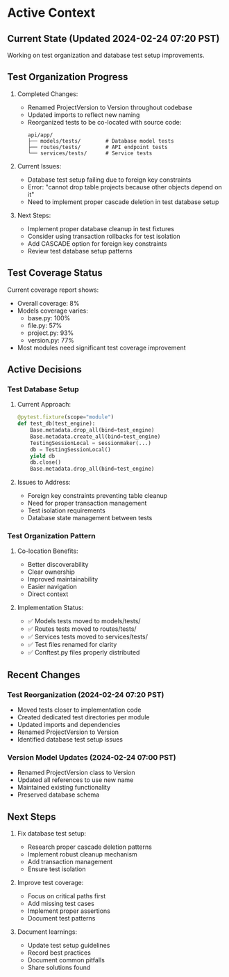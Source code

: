# Active Context

## Current State (Updated 2024-02-24 07:20 PST)
Working on test organization and database test setup improvements.

## Test Organization Progress

1. Completed Changes:
   - Renamed ProjectVersion to Version throughout codebase
   - Updated imports to reflect new naming
   - Reorganized tests to be co-located with source code:
     ```
     api/app/
     ├── models/tests/        # Database model tests
     ├── routes/tests/        # API endpoint tests
     └── services/tests/      # Service tests
     ```

2. Current Issues:
   - Database test setup failing due to foreign key constraints
   - Error: "cannot drop table projects because other objects depend on it"
   - Need to implement proper cascade deletion in test database setup

3. Next Steps:
   - Implement proper database cleanup in test fixtures
   - Consider using transaction rollbacks for test isolation
   - Add CASCADE option for foreign key constraints
   - Review test database setup patterns

## Test Coverage Status
Current coverage report shows:
- Overall coverage: 8%
- Models coverage varies:
  * base.py: 100%
  * file.py: 57%
  * project.py: 93%
  * version.py: 77%
- Most modules need significant test coverage improvement

## Active Decisions

### Test Database Setup
1. Current Approach:
   ```python
   @pytest.fixture(scope="module")
   def test_db(test_engine):
       Base.metadata.drop_all(bind=test_engine)
       Base.metadata.create_all(bind=test_engine)
       TestingSessionLocal = sessionmaker(...)
       db = TestingSessionLocal()
       yield db
       db.close()
       Base.metadata.drop_all(bind=test_engine)
   ```

2. Issues to Address:
   - Foreign key constraints preventing table cleanup
   - Need for proper transaction management
   - Test isolation requirements
   - Database state management between tests

### Test Organization Pattern
1. Co-location Benefits:
   - Better discoverability
   - Clear ownership
   - Improved maintainability
   - Easier navigation
   - Direct context

2. Implementation Status:
   - ✅ Models tests moved to models/tests/
   - ✅ Routes tests moved to routes/tests/
   - ✅ Services tests moved to services/tests/
   - ✅ Test files renamed for clarity
   - ✅ Conftest.py files properly distributed

## Recent Changes

### Test Reorganization (2024-02-24 07:20 PST)
- Moved tests closer to implementation code
- Created dedicated test directories per module
- Updated imports and dependencies
- Renamed ProjectVersion to Version
- Identified database test setup issues

### Version Model Updates (2024-02-24 07:00 PST)
- Renamed ProjectVersion class to Version
- Updated all references to use new name
- Maintained existing functionality
- Preserved database schema

## Next Steps
1. Fix database test setup:
   - Research proper cascade deletion patterns
   - Implement robust cleanup mechanism
   - Add transaction management
   - Ensure test isolation

2. Improve test coverage:
   - Focus on critical paths first
   - Add missing test cases
   - Implement proper assertions
   - Document test patterns

3. Document learnings:
   - Update test setup guidelines
   - Record best practices
   - Document common pitfalls
   - Share solutions found
